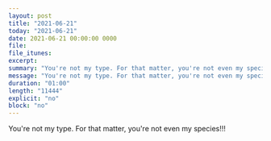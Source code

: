 ```yaml
---
layout: post
title: "2021-06-21"
today: "2021-06-21"
date: 2021-06-21 00:00:00 0000
file:
file_itunes:
excerpt:
summary: "You're not my type. For that matter, you're not even my species!!!"
message: "You're not my type. For that matter, you're not even my species!!!"
duration: "01:00"
length: "11444"
explicit: "no"
block: "no"
---
```

You're not my type. For that matter, you're not even my species!!!

